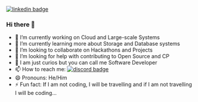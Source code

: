 [![linkedin badge](https://img.shields.io/endpoint?label=Linkedin&logo=Linkedin&style=flat-square&url=https%3A%2F%2Flinkedin.com%2Fin%2Fpinaksawhney)](https://www.linkedin.com/in/pinaksawhney/)

### Hi there 👋

- 🔭 I’m currently working on Cloud and Large-scale Systems
- 🌱 I’m currently learning more about Storage and Database systems
- 👯 I’m looking to collaborate on Hackathons and Projects
- 🤔 I’m looking for help with contributing to Open Source and CP
- 💬 I am just curios but you can call me Software Developer
- 📫 How to reach me:  [![discord badge](https://img.shields.io/badge/Discord-7289DA?style=for-the-badge&logo=discord&logoColor=white)](https://discord.gg/7x5vhv89)
- 😄 Pronouns: He/Him
- ⚡ Fun fact: If I am not coding, I will be travelling and if I am not travelling I will be coding...
